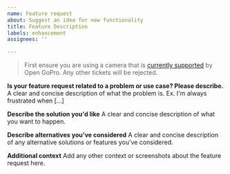 ```yaml
---
name: Feature request
about: Suggest an idea for new functionality
title: Feature Description
labels: enhancement
assignees: ''

---
```


> First ensure you are using a camera that is [currently supported](https://gopro.github.io/OpenGoPro/#compatibility) by Open GoPro. Any other tickets will be rejected.

**Is your feature request related to a problem or use case? Please describe.**
A clear and concise description of what the problem is. Ex. I'm always frustrated when [...]

**Describe the solution you'd like**
A clear and concise description of what you want to happen.

**Describe alternatives you've considered**
A clear and concise description of any alternative solutions or features you've considered.

**Additional context**
Add any other context or screenshots about the feature request here.
